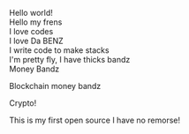 Hello world!  
Hello my frens  
I love codes  
I love Da BENZ  
I write code to make stacks  
I'm pretty fly, I have thicks bandz  
Money Bandz

Blockchain money bandz

Crypto!

This is my first open source
I have no remorse!
